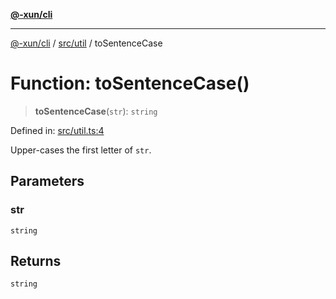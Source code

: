 [**@-xun/cli**](../../../README.md)

***

[@-xun/cli](../../../README.md) / [src/util](../README.md) / toSentenceCase

# Function: toSentenceCase()

> **toSentenceCase**(`str`): `string`

Defined in: [src/util.ts:4](https://github.com/Xunnamius/cli-utils/blob/4651d8a64e12770f9bb7348a2bc13993c2d9b1c8/src/util.ts#L4)

Upper-cases the first letter of `str`.

## Parameters

### str

`string`

## Returns

`string`
